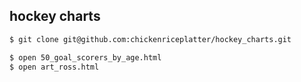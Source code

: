 hockey charts
---

```bash
$ git clone git@github.com:chickenriceplatter/hockey_charts.git

$ open 50_goal_scorers_by_age.html
$ open art_ross.html
```
